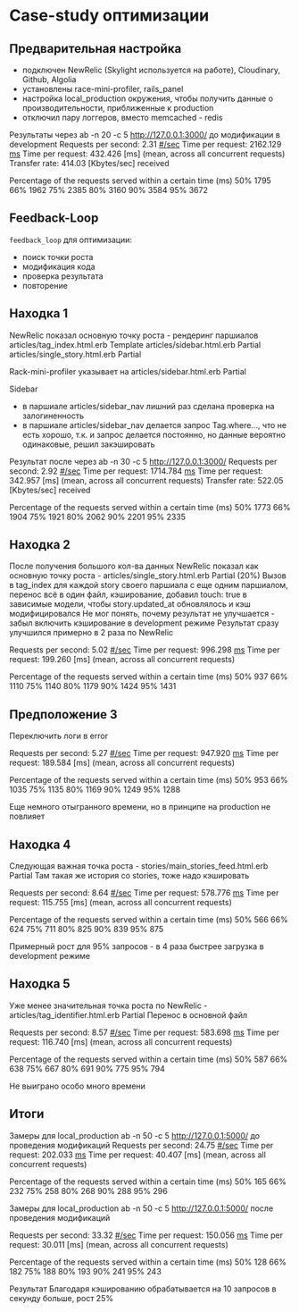 # Case-study оптимизации

## Предварительная настройка

- подключен NewRelic (Skylight используется на работе), Cloudinary, Github, Algolia
- установлены race-mini-profiler, rails_panel
- настройка local_production окружения, чтобы получить данные о производительности, приближенные к production
- отключил пару логгеров, вместо memcached - redis

Результаты через ab -n 20 -c 5 http://127.0.0.1:3000/ до модификации в development
Requests per second: 2.31 [#/sec](mean)
Time per request: 2162.129 [ms](mean)
Time per request: 432.426 [ms] (mean, across all concurrent requests)
Transfer rate: 414.03 [Kbytes/sec] received

Percentage of the requests served within a certain time (ms)
50% 1795
66% 1962
75% 2385
80% 3160
90% 3584
95% 3672

## Feedback-Loop

`feedback_loop` для оптимизации:

- поиск точки роста
- модификация кода
- проверка результата
- повторение

## Находка 1

NewRelic показал основную точку роста - рендеринг паршиалов
articles/tag_index.html.erb Template
articles/sidebar.html.erb Partial
articles/single_story.html.erb Partial

Rack-mini-profiler указывает на articles/sidebar.html.erb Partial

Sidebar

- в паршиале articles/sidebar_nav лишний раз сделана проверка на залогиненность
- в паршиале articles/sidebar_nav делается запрос Tag.where..., что не есть хорошо, т.к. и запрос делается постоянно, но данные вероятно одинаковые, решил закэшировать

Результат после через ab -n 30 -c 5 http://127.0.0.1:3000/
Requests per second: 2.92 [#/sec](mean)
Time per request: 1714.784 [ms](mean)
Time per request: 342.957 [ms] (mean, across all concurrent requests)
Transfer rate: 522.05 [Kbytes/sec] received

Percentage of the requests served within a certain time (ms)
50% 1773
66% 1904
75% 1921
80% 2062
90% 2201
95% 2335

## Находка 2

После получения большого кол-ва данных NewRelic показал как основную точку роста - articles/single_story.html.erb Partial (20%)
Вызов в tag_index для каждой story своего паршиала с еще одним паршиалом, перенос всё в один файл, кэширование, добавил touch: true в зависимые модели, чтобы story.updated_at обновлялось и кэш модифицировался
Не мог понять, почему результат не улучшается - забыл включить кэширование в development режиме
Результат сразу улучшился примерно в 2 раза по NewRelic

Requests per second: 5.02 [#/sec](mean)
Time per request: 996.298 [ms](mean)
Time per request: 199.260 [ms] (mean, across all concurrent requests)

Percentage of the requests served within a certain time (ms)
50% 937
66% 1110
75% 1140
80% 1179
90% 1424
95% 1431

## Предположение 3

Переключить логи в error

Requests per second: 5.27 [#/sec](mean)
Time per request: 947.920 [ms](mean)
Time per request: 189.584 [ms] (mean, across all concurrent requests)

Percentage of the requests served within a certain time (ms)
50% 953
66% 1035
75% 1135
80% 1169
90% 1249
95% 1288

Еще немного отыгранного времени, но в принципе на production не повлияет

## Находка 4

Следующая важная точка роста - stories/main_stories_feed.html.erb Partial
Там такая же история со stories, тоже надо кэшировать

Requests per second: 8.64 [#/sec](mean)
Time per request: 578.776 [ms](mean)
Time per request: 115.755 [ms] (mean, across all concurrent requests)

Percentage of the requests served within a certain time (ms)
50% 566
66% 624
75% 711
80% 825
90% 839
95% 875

Примерный рост для 95% запросов - в 4 раза быстрее загрузка в development режиме

## Находка 5

Уже менее значительная точка роста по NewRelic - articles/tag_identifier.html.erb Partial
Перенос в основной файл

Requests per second: 8.57 [#/sec](mean)
Time per request: 583.698 [ms](mean)
Time per request: 116.740 [ms] (mean, across all concurrent requests)

Percentage of the requests served within a certain time (ms)
50% 587
66% 638
75% 667
80% 691
90% 775
95% 794

Не выиграно особо много времени

## Итоги

Замеры для local_production ab -n 50 -c 5 http://127.0.0.1:5000/ до проведения модификаций
Requests per second: 24.75 [#/sec](mean)
Time per request: 202.033 [ms](mean)
Time per request: 40.407 [ms] (mean, across all concurrent requests)

Percentage of the requests served within a certain time (ms)
50% 165
66% 232
75% 258
80% 268
90% 288
95% 296

Замеры для local_production ab -n 50 -c 5 http://127.0.0.1:5000/ после проведения модификаций

Requests per second: 33.32 [#/sec](mean)
Time per request: 150.056 [ms](mean)
Time per request: 30.011 [ms] (mean, across all concurrent requests)

Percentage of the requests served within a certain time (ms)
50% 128
66% 182
75% 188
80% 193
90% 241
95% 243

Результат
Благодаря кэшированию обрабатывается на 10 запросов в секунду больше, рост 25%
